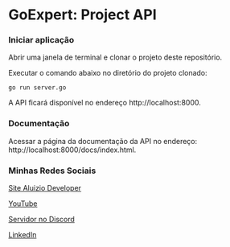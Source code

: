 # GoExpert: Project API


### Iniciar aplicação

Abrir uma janela de terminal e clonar o projeto deste repositório.

Executar o comando abaixo no diretório do projeto clonado:

```shell
go run server.go
```

A API ficará disponível no endereço http://localhost:8000.


### Documentação

Acessar a página da documentação da API no endereço: http://localhost:8000/docs/index.html.


### Minhas Redes Sociais

[Site Aluizio Developer](https://aluiziodeveloper.com.br)

[YouTube](https://www.youtube.com/jorgealuizio)

[Servidor no Discord](https://discord.gg/3J87BMz5fD)

[LinkedIn](https://www.linkedin.com/in/jorgealuizio/)